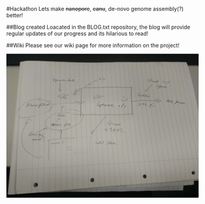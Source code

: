 #Hackathon
Lets make <del>nanopore</del>, <del>canu</del>, de-novo genome assembly(?) better!


##Blog created 
Loacated in the BLOG.txt repository, the blog will provide regular updates of our progress and its hilarious to read!

##Wiki
Please see our wiki page for more information on the project!

![Our first idea image](https://github.com/bensaward/hackathon/blob/master/images/initial-idea.jpg)
